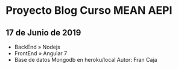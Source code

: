 # Proyecto Blog Curso MEAN AEPI
## 17 de Junio de 2019
- BackEnd » Nodejs
- FrontEnd » Angular 7
- Base de datos Mongodb en heroku/local
Autor: Fran Caja